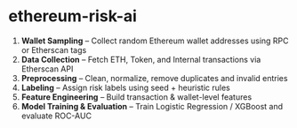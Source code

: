 # ethereum-risk-ai
1. **Wallet Sampling** – Collect random Ethereum wallet addresses using RPC or Etherscan tags  
2. **Data Collection** – Fetch ETH, Token, and Internal transactions via Etherscan API  
3. **Preprocessing** – Clean, normalize, remove duplicates and invalid entries  
4. **Labeling** – Assign risk labels using seed + heuristic rules  
5. **Feature Engineering** – Build transaction & wallet-level features  
6. **Model Training & Evaluation** – Train Logistic Regression / XGBoost and evaluate ROC-AUC  
